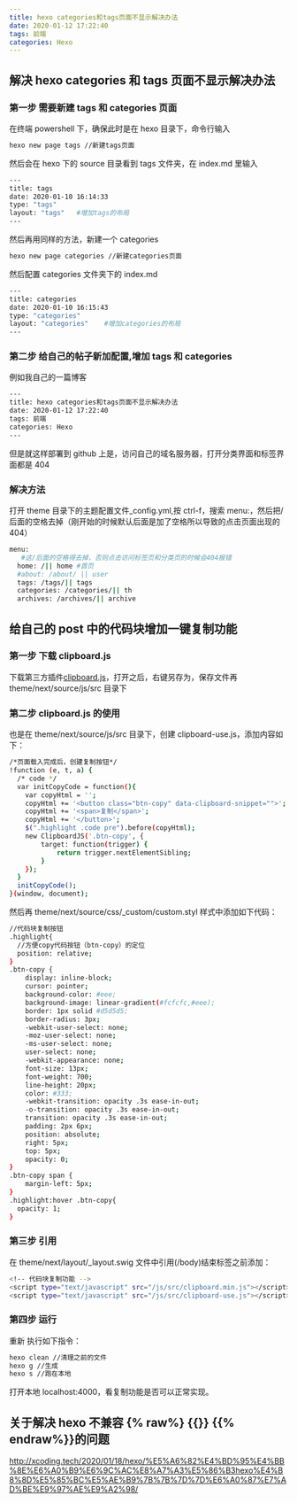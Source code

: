 ```yaml
---
title: hexo categories和tags页面不显示解决办法
date: 2020-01-12 17:22:40
tags: 前端
categories: Hexo
---
```


## 解决 hexo categories 和 tags 页面不显示解决办法

### 第一步 需要新建 tags 和 categories 页面

在终端 powershell 下，确保此时是在 hexo 目录下，命令行输入

```bash
hexo new page tags //新建tags页面
```

然后会在 hexo 下的 source 目录看到 tags 文件夹，在 index.md 里输入

```bash
---
title: tags
date: 2020-01-10 16:14:33
type: "tags"
layout: "tags"   #增加tags的布局
---
```

然后再用同样的方法，新建一个 categories

```bash
hexo new page categories //新建categories页面
```

然后配置 categories 文件夹下的 index.md

```bash
---
title: categories
date: 2020-01-10 16:15:43
type: "categories"
layout: "categories"    #增加categories的布局
---
```

### 第二步 给自己的帖子新加配置,增加 tags 和 categories

例如我自己的一篇博客

```bash
---
title: hexo categories和tags页面不显示解决办法
date: 2020-01-12 17:22:40
tags: 前端
categories: Hexo
---
```

但是就这样部署到 github 上是，访问自己的域名服务器，打开分类界面和标签界面都是 404

### 解决方法

打开 theme 目录下的主题配置文件\_config.yml,按 ctrl-f，搜索 menu:，然后把/后面的空格去掉（刚开始的时候默认后面是加了空格所以导致的点击页面出现的 404）

```bash
menu:
   #这/后面的空格得去掉，否则点击访问标签页和分类页的时候会404报错
  home: /|| home #首页
  #about: /about/ || user
  tags: /tags/|| tags
  categories: /categories/|| th
  archives: /archives/|| archive
```

## 给自己的 post 中的代码块增加一键复制功能

### 第一步 下载 clipboard.js

下载第三方插件[clipboard.js](https://raw.githubusercontent.com/zenorocha/clipboard.js/master/dist/clipboard.min.js)，打开之后，右键另存为，保存文件再 theme/next/source/js/src 目录下

### 第二步 clipboard.js 的使用

也是在 theme/next/source/js/src 目录下，创建 clipboard-use.js，添加内容如下：

```bash
/*页面载入完成后，创建复制按钮*/
!function (e, t, a) {
  /* code */
  var initCopyCode = function(){
    var copyHtml = '';
    copyHtml += '<button class="btn-copy" data-clipboard-snippet="">';
    copyHtml += '<span>复制</span>';
    copyHtml += '</button>';
    $(".highlight .code pre").before(copyHtml);
    new ClipboardJS('.btn-copy', {
        target: function(trigger) {
            return trigger.nextElementSibling;
        }
    });
  }
  initCopyCode();
}(window, document);
```

然后再 theme/next/source/css/\_custom/custom.styl 样式中添加如下代码：

```bash
//代码块复制按钮
.highlight{
  //方便copy代码按钮（btn-copy）的定位
  position: relative;
}
.btn-copy {
    display: inline-block;
    cursor: pointer;
    background-color: #eee;
    background-image: linear-gradient(#fcfcfc,#eee);
    border: 1px solid #d5d5d5;
    border-radius: 3px;
    -webkit-user-select: none;
    -moz-user-select: none;
    -ms-user-select: none;
    user-select: none;
    -webkit-appearance: none;
    font-size: 13px;
    font-weight: 700;
    line-height: 20px;
    color: #333;
    -webkit-transition: opacity .3s ease-in-out;
    -o-transition: opacity .3s ease-in-out;
    transition: opacity .3s ease-in-out;
    padding: 2px 6px;
    position: absolute;
    right: 5px;
    top: 5px;
    opacity: 0;
}
.btn-copy span {
    margin-left: 5px;
}
.highlight:hover .btn-copy{
  opacity: 1;
}
```

### 第三步 引用

在 theme/next/layout/\_layout.swig 文件中引用(/body)结束标签之前添加：

```bash
<!-- 代码块复制功能 -->
<script type="text/javascript" src="/js/src/clipboard.min.js"></script>
<script type="text/javascript" src="/js/src/clipboard-use.js"></script>
```

### 第四步 运行

重新 执行如下指令：

```bash
hexo clean //清理之前的文件
hexo g //生成
hexo s //跑在本地
```

打开本地 localhost:4000，看复制功能是否可以正常实现。

## 关于解决 hexo 不兼容 {% raw%} {{}} {{% endraw%}}的问题

http://xcoding.tech/2020/01/18/hexo/%E5%A6%82%E4%BD%95%E4%BB%8E%E6%A0%B9%E6%9C%AC%E8%A7%A3%E5%86%B3hexo%E4%B8%8D%E5%85%BC%E5%AE%B9%7B%7B%7D%7D%E6%A0%87%E7%AD%BE%E9%97%AE%E9%A2%98/
